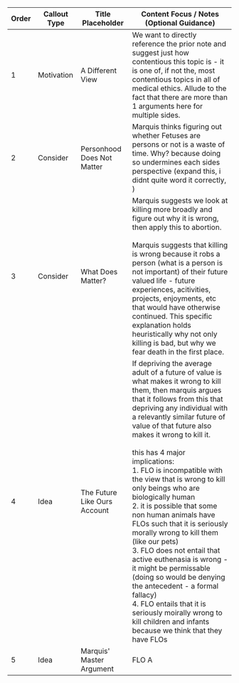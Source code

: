 
| **Order** | **Callout Type** | **Title Placeholder**        | **Content Focus / Notes (Optional Guidance)**                                                                                                                                                                                                                                                                                                                                                                                                                                                                                                                                                                                                                                                                                                                                                                      |
| --------- | ---------------- | ---------------------------- | ------------------------------------------------------------------------------------------------------------------------------------------------------------------------------------------------------------------------------------------------------------------------------------------------------------------------------------------------------------------------------------------------------------------------------------------------------------------------------------------------------------------------------------------------------------------------------------------------------------------------------------------------------------------------------------------------------------------------------------------------------------------------------------------------------------------ |
| 1         | Motivation       | A Different View             | We want to directly reference the prior note and suggest just how contentious this topic is - it is one of, if not the, most contentious topics in all of medical ethics. Allude to the fact that there are more than 1 arguments here for multiple sides.                                                                                                                                                                                                                                                                                                                                                                                                                                                                                                                                                         |
| 2         | Consider         | Personhood Does Not Matter   | Marquis thinks figuring out whether Fetuses are persons or not is a waste of time. Why? because doing so undermines each sides perspective (expand this, i didnt quite word it correctly, )                                                                                                                                                                                                                                                                                                                                                                                                                                                                                                                                                                                                                        |
| 3         | Consider         | What Does Matter?            | Marquis suggests we look at killing more broadly and figure out why it is wrong, then apply this to abortion.  <br><br>Marquis suggests that killing is wrong because it robs a person (what is a person is not important) of their future valued life - future experiences, acitivities, projects, enjoyments, etc that would have otherwise continued. This specific explanation holds heuristically why not only killing is bad, but why we fear death in the first place.                                                                                                                                                                                                                                                                                                                                      |
| 4         | Idea             | The Future Like Ours Account | If depriving the average adult of a future of value is what makes it wrong to kill them, then marquis argues that it follows from this that depriving any individual with a relevantly similar future of value of that future also makes it wrong to kill it.<br><br>this has 4 major implications:<br>1. FLO is incompatible with the view that is wrong to kill only beings who are biologically human<br>2. it is possible that some non human animals have FLOs such that it is seriously morally wrong to kill them (like our pets)<br>3. FLO does not entail that active euthenasia is wrong - it might be permissable (doing so would be denying the antecedent - a formal fallacy)<br>4. FLO entails that it is seriously moirally wrong to kill children and infants because we think that they have FLOs |
| 5         | Idea             | Marquis' Master Argument     | FLO A                                                                                                                                                                                                                                                                                                                                                                                                                                                                                                                                                                                                                                                                                                                                                                                                              |

  
